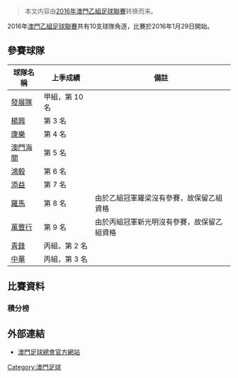 > 本文内容由[2016年澳門乙組足球聯賽](https://zh.wikipedia.org/wiki/2016年澳門乙組足球聯賽)转换而来。


2016年[澳門乙組足球聯賽](../Page/澳門乙組足球聯賽.md "wikilink")共有10支球隊角逐，比賽於2016年1月29日開始。

## 參賽球隊

| 球隊名稱                                                     | 上季成績      | 備註                    |
| -------------------------------------------------------- | --------- | --------------------- |
| [發展隊](../Page/澳門發展隊.md "wikilink")                       | 甲組，第 10 名 |                       |
| [楊興](https://zh.wikipedia.org/wiki/楊興足球會 "wikilink")     | 第 3 名     |                       |
| [康樂](https://zh.wikipedia.org/wiki/康樂足球會 "wikilink")     | 第 4 名     |                       |
| [澳門海關](https://zh.wikipedia.org/wiki/澳門海關足球隊 "wikilink") | 第 5 名     |                       |
| [鴻毅](https://zh.wikipedia.org/wiki/澳門鴻毅體育會 "wikilink")   | 第 6 名     |                       |
| [添益](https://zh.wikipedia.org/wiki/添益體育會 "wikilink")     | 第 7 名     |                       |
| [羅馬](https://zh.wikipedia.org/wiki/澳門羅馬體育會 "wikilink")   | 第 8 名     | 由於乙組冠軍羅梁沒有參賽，故保留乙組資格  |
| [萬豐行](https://zh.wikipedia.org/wiki/萬豐行體育會 "wikilink")   | 第 9 名     | 由於丙組冠軍新光明沒有參賽，故保留乙組資格 |
| [青鋒](https://zh.wikipedia.org/wiki/青鋒足球隊 "wikilink")     | 丙組，第 2 名  |                       |
| [中華](https://zh.wikipedia.org/wiki/澳門中華體育會 "wikilink")   | 丙組，第 3 名  |                       |

## 比賽資料

### 積分榜

## 外部連結

  - [澳門足球總會官方網站](http://www.macaufa.com/)

[Category:澳門足球](https://zh.wikipedia.org/wiki/Category:澳門足球 "wikilink")